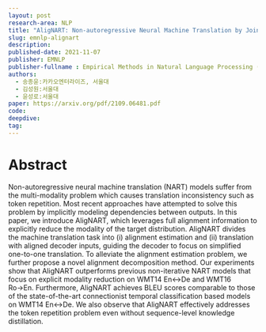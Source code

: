 ```yaml
---
layout: post
research-area: NLP
title: "AligNART: Non-autoregressive Neural Machine Translation by JointlyLearning to Estimate Alignment and Translate"
slug: emnlp-alignart
description:
published-date: 2021-11-07
publisher: EMNLP
publisher-fullname : Empirical Methods in Natural Language Processing (EMNLP)
authors:
  - 송종윤:카카오엔터라이즈, 서울대
  - 김성원:서울대
  - 윤성로:서울대
paper: https://arxiv.org/pdf/2109.06481.pdf
code:
deepdive:
tag:
---
```


# Abstract

Non-autoregressive neural machine translation (NART) models suffer from the multi-modality problem which causes translation inconsistency such as token repetition. Most recent approaches have attempted to solve this problem by implicitly modeling dependencies between outputs. In this paper, we introduce AligNART, which leverages full alignment information to explicitly reduce the modality of the target distribution. AligNART divides the machine translation task into (i) alignment estimation and (ii) translation with aligned decoder inputs, guiding the decoder to focus on simplified one-to-one translation. To alleviate the alignment estimation problem, we further propose a novel alignment decomposition method. Our experiments show that AligNART outperforms previous non-iterative NART models that focus on explicit modality reduction on WMT14 En↔De and WMT16 Ro→En. Furthermore, AligNART achieves BLEU scores comparable to those of the state-of-the-art connectionist temporal classification based models on WMT14 En↔De. We also observe that AligNART effectively addresses the token repetition problem even without sequence-level knowledge distillation.
